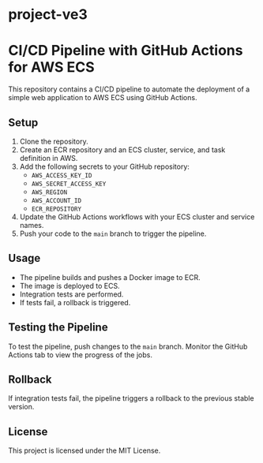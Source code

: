 # project-ve3
# CI/CD Pipeline with GitHub Actions for AWS ECS

This repository contains a CI/CD pipeline to automate the deployment of a simple web application to AWS ECS using GitHub Actions.

## Setup

1. Clone the repository.
2. Create an ECR repository and an ECS cluster, service, and task definition in AWS.
3. Add the following secrets to your GitHub repository:
   - `AWS_ACCESS_KEY_ID`
   - `AWS_SECRET_ACCESS_KEY`
   - `AWS_REGION`
   - `AWS_ACCOUNT_ID`
   - `ECR_REPOSITORY`
4. Update the GitHub Actions workflows with your ECS cluster and service names.
5. Push your code to the `main` branch to trigger the pipeline.

## Usage

- The pipeline builds and pushes a Docker image to ECR.
- The image is deployed to ECS.
- Integration tests are performed.
- If tests fail, a rollback is triggered.

## Testing the Pipeline

To test the pipeline, push changes to the `main` branch. Monitor the GitHub Actions tab to view the progress of the jobs.

## Rollback

If integration tests fail, the pipeline triggers a rollback to the previous stable version.

## License

This project is licensed under the MIT License.
